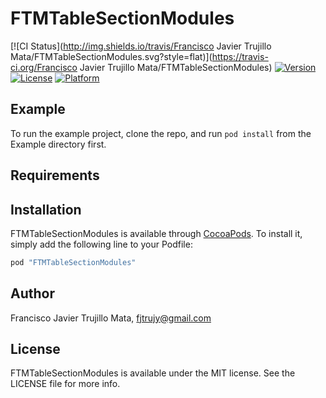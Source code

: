 # FTMTableSectionModules

[![CI Status](http://img.shields.io/travis/Francisco Javier Trujillo Mata/FTMTableSectionModules.svg?style=flat)](https://travis-ci.org/Francisco Javier Trujillo Mata/FTMTableSectionModules)
[![Version](https://img.shields.io/cocoapods/v/FTMTableSectionModules.svg?style=flat)](http://cocoapods.org/pods/FTMTableSectionModules)
[![License](https://img.shields.io/cocoapods/l/FTMTableSectionModules.svg?style=flat)](http://cocoapods.org/pods/FTMTableSectionModules)
[![Platform](https://img.shields.io/cocoapods/p/FTMTableSectionModules.svg?style=flat)](http://cocoapods.org/pods/FTMTableSectionModules)

## Example

To run the example project, clone the repo, and run `pod install` from the Example directory first.

## Requirements

## Installation

FTMTableSectionModules is available through [CocoaPods](http://cocoapods.org). To install
it, simply add the following line to your Podfile:

```ruby
pod "FTMTableSectionModules"
```

## Author

Francisco Javier Trujillo Mata, fjtrujy@gmail.com

## License

FTMTableSectionModules is available under the MIT license. See the LICENSE file for more info.
